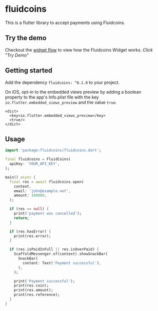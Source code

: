 # fluidcoins

This is a flutter library to accept payments using Fluidcoins.

## Try the demo
Checkout the [widget flow](https://fluidcoins.com) to view how the Fluidcoins Widget works. *Click "Try Demo"*

## Getting started

Add the dependency `fluidcoins: ^0.1.0` to your project.

On iOS, opt-in to the embedded views preview by adding a boolean property to the app's Info.plist file with the key     `io.flutter.embedded_views_preview` and the value `true`.

```plist
<dict>  
  <key>io.flutter.embedded_views_preview</key>
  <true/>  
</dict>
```

## Usage

```dart
import 'package:fluidcoins/fluidcoins.dart';

final fluidcoins = FluidCoins(
  apiKey: 'YOUR_API_KEY',
);

main() async {
  final res = await fluidcoins.open(
    context,
    email: 'john@example.net',
    amount: 100000,
  );

  if (res == null) {
    print('payment was cancelled');
    return;
  }

  if (res.hasError) {
    print(res.error);
  }

  if (res.isPaidInFull || res.isOverPaid) {
    ScaffoldMessenger.of(context).showSnackBar(
      SnackBar(
        content: Text('Payment successful'),
      ),
    );

    print('Payment successful');
    print(res.coin);
    print(res.amount);
    print(res.reference);
  }
}
```